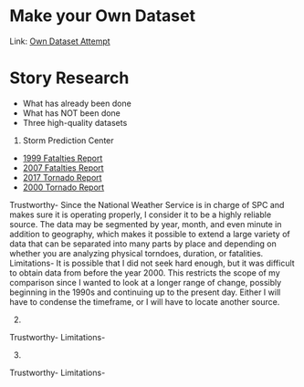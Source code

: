 # Make your Own Dataset
Link: [Own Dataset Attempt](https://github.com/jlopezri11/datajournalism-fall22/blob/main/DCdata_assignment2.xlsx)

# Story Research 

  * What has already been done
  * What has NOT been done 
  * Three high-quality datasets 
1. Storm Prediction Center
* [1999 Fatalties Report](https://www.spc.noaa.gov/climo/torn/1999deadlytorn.html)
* [2007 Fatalties Report](https://www.spc.noaa.gov/climo/torn/1999deadlytorn.html)
* [2017 Tornado Report](https://www.spc.noaa.gov/climo/online/monthly/2017_annual_summary.html#) 
* [2000 Tornado Report](https://www.spc.noaa.gov/climo/online/monthly/2000_annual_summary.html)

Trustworthy- Since the National Weather Service is in charge of SPC and makes sure it is operating properly, I consider it to be a highly reliable source. The data may be segmented by year, month, and even minute in addition to geography, which makes it possible to extend a large variety of data that can be separated into many parts by place and depending on whether you are analyzing physical torndoes, duration, or fatalities.
Limitations- It is possible that I did not seek hard enough, but it was difficult to obtain data from before the year 2000. This restricts the scope of my comparison since I wanted to look at a longer range of change, possibly beginning in the 1990s and continuing up to the present day. Either I will have to condense the timeframe, or I will have to locate another source.
   
2. 
Trustworthy-
Limitations-
    
3. 
Trustworthy-
Limitations- 
